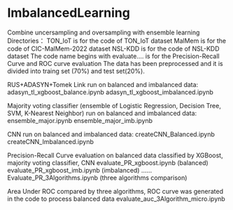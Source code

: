 # ImbalancedLearning
Combine uncersampling and oversampling with ensemble learning
Directories：
TON_IoT is for the code of TON_IoT dataset
MalMem is for the code of CIC-MalMem-2022 dataset
NSL-KDD is for the code of NSL-KDD dataset
The code name begins with evaluate.... is for the Precision-Recall Curve and ROC curve evaluation
The data has been preprocessed and it is divided into traing set (70%) and test set(20%).

RUS+ADASYN+Tomek Link run on balanced and imbalanced data:
     adasyn_tl_xgboost_balance.ipynb
     adasyn_tl_xgboost_imbalanced.ipynb

Majority voting classifier (ensemble of Logistic Regression, Decision Tree, SVM, K-Nearest Neighbor) run on balanced and imbalanced data:
     ensemble_major.ipynb
     ensemble_major_imb.ipynb
     
CNN run on balanced and imbalanced data:
     createCNN_Balanced.ipynb
     createCNN_Imbalanced.ipynb
     
Precision-Recall Curve evaluation on balanced data classified by XGBoost, majority voting classifier, CNN
     evaluate_PR_xgboost.ipynb      (balanced)
     evaluate_PR_xgboost_imb.ipynb   (imbalanced)
     ......
     Evaluate_PR_3Algorithms.ipynb   (three algorithms comparison)
     
Area Under ROC compared by three algorithms, ROC curve was generated in the code to process balanced data
     evaluate_auc_3Algorithm_micro.ipynb
     
     
